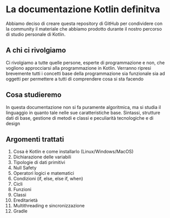 # La documentazione Kotlin definitva
Abbiamo deciso di creare questa repository di GitHub per condividere con la community il materiale
che abbiamo prodotto durante il nostro percorso di studio personale di Kotlin. 

## A chi ci rivolgiamo
Ci rivolgiamo a tutte quelle persone, esperte di programmazione e non, che vogliono
approcciarsi alla programmazione in Kotlin. Verranno ripresi brevemente tutti i concetti
base della programmazione sia funzionale sia ad oggetti per permettere a tutti di
comprendere cosa si sta facendo

## Cosa studieremo
In questa documentazione non si fa puramente algoritmica, ma si studia il linguaggio in quanto tale
nelle sue caratteristiche base. Sintassi, strutture dati di base, gestione di metodi e classi e 
peculiarità tecnologiche e di design

## Argomenti trattati
1. Cosa è Kotlin e come installarlo (Linux/Windows/MacOS)
2. Dichiarazione delle variabili
3. Tipologie di dati primitivi
4. Null Safety
5. Operatori logici e matematici
6. Condizioni (if, else, else if, when)
7. Cicli
8. Funzioni
9. Classi
10. Ereditarietà
11. Multithreading e sincronizzazione 
12. Gradle
